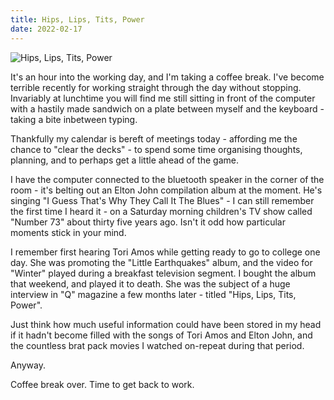 ```yaml
---
title: Hips, Lips, Tits, Power
date: 2022-02-17
---
```


![Hips, Lips, Tits, Power](https://source.unsplash.com/npxXWgQ33ZQ/1600x900)

It's an hour into the working day, and I'm taking a coffee break. I've become terrible recently for working straight through the day without stopping. Invariably at lunchtime you will find me still sitting in front of the computer with a hastily made sandwich on a plate between myself and the keyboard - taking a bite inbetween typing.

Thankfully my calendar is bereft of meetings today - affording me the chance to "clear the decks" - to spend some time organising thoughts, planning, and to perhaps get a little ahead of the game.

I have the computer connected to the bluetooth speaker in the corner of the room - it's belting out an Elton John compilation album at the moment. He's singing "I Guess That's Why They Call It The Blues" - I can still remember the first time I heard it - on a Saturday morning children's TV show called "Number 73" about thirty five years ago. Isn't it odd how particular moments stick in your mind.

I remember first hearing Tori Amos while getting ready to go to college one day. She was promoting the "Little Earthquakes" album, and the video for "Winter" played during a breakfast television segment. I bought the album that weekend, and played it to death. She was the subject of a huge interview in "Q" magazine a few months later - titled "Hips, Lips, Tits, Power".

Just think how much useful information could have been stored in my head if it hadn't become filled with the songs of Tori Amos and Elton John, and the countless brat pack movies I watched on-repeat during that period.

Anyway.

Coffee break over. Time to get back to work.